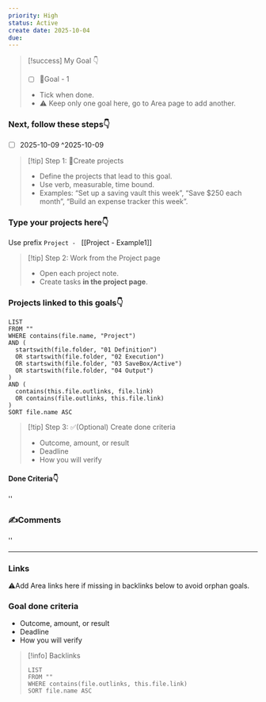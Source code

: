 ```yaml
---
priority: High
status: Active
create date: 2025-10-04
due:
---
```


> [!success] My Goal 👇
> - [ ] 🎯Goal - 1
>
> - Tick when done.
> - ⚠️ Keep only one goal here, go to Area page to add another.

### Next, follow these steps👇
- [ ] 2025-10-09 ^2025-10-09
> [!tip] Step 1: 🚀Create projects
> - Define the projects that lead to this goal.
> - Use verb, measurable, time bound.
> - Examples: “Set up a saving vault this week”, “Save $250 each month”, “Build an expense tracker this week”.

### Type your projects here👇
Use prefix `Project - `
[[Project - Example1]]


> [!tip] Step 2: Work from the Project page
> - Open each project note.
> - Create tasks **in the project page**.

### Projects linked to this goals👇
~~~dataview
LIST
FROM ""
WHERE contains(file.name, "Project")
AND (
  startswith(file.folder, "01 Definition")
  OR startswith(file.folder, "02 Execution")
  OR startswith(file.folder, "03 SaveBox/Active")
  OR startswith(file.folder, "04 Output")
)
AND (
  contains(this.file.outlinks, file.link)
  OR contains(file.outlinks, this.file.link)
)
SORT file.name ASC
~~~
> [!tip] Step 3: ✅(Optional) Create done criteria
> - Outcome, amount, or result
> - Deadline
> - How you will verify

#### Done Criteria👇
''
### ✍️Comments
''
___

### Links
⚠️Add Area links here if missing in backlinks below to avoid orphan goals.

### Goal done criteria
- Outcome, amount, or result
- Deadline
- How you will verify

> [!info] Backlinks
> ```dataview
> LIST
> FROM ""
> WHERE contains(file.outlinks, this.file.link)
> SORT file.name ASC
> ```


